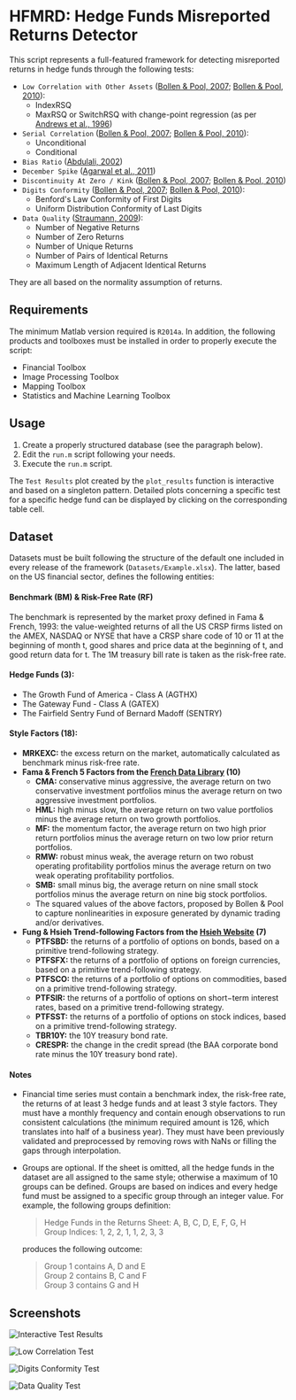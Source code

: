 # HFMRD: Hedge Funds Misreported Returns Detector

This script represents a full-featured framework for detecting misreported returns in hedge funds through the following tests:

* `Low Correlation with Other Assets` ([Bollen & Pool, 2007](https://doi.org/10.2139/ssrn.1018663); [Bollen & Pool, 2010](https://doi.org/10.2139/ssrn.1569626)):
  * IndexRSQ
  * MaxRSQ or SwitchRSQ with change-point regression (as per [Andrews et al., 1996](https://doi.org/10.1016/0304-4076(94)01682-8))
* `Serial Correlation` ([Bollen & Pool, 2007](https://doi.org/10.2139/ssrn.1018663); [Bollen & Pool, 2010](https://doi.org/10.2139/ssrn.1569626)):
  * Unconditional
  * Conditional
* `Bias Ratio` ([Abdulali, 2002](https://www.protegepartners.com/www5/files/whitepapers/BiasRatioMeasuringShapeOfFraud.pdf))
* `December Spike` ([Agarwal et al., 2011](https://doi.org/10.1093/rfs/hhr058))
* `Discontinuity At Zero / Kink` ([Bollen & Pool, 2007](https://doi.org/10.2139/ssrn.1018663); [Bollen & Pool, 2010](https://doi.org/10.2139/ssrn.1569626))
* `Digits Conformity` ([Bollen & Pool, 2007](https://doi.org/10.2139/ssrn.1018663); [Bollen & Pool, 2010](https://doi.org/10.2139/ssrn.1569626)):
  * Benford's Law Conformity of First Digits
  * Uniform Distribution Conformity of Last Digits
* `Data Quality` ([Straumann, 2009](https://doi.org/10.3905/jai.2009.12.2.026)):
  * Number of Negative Returns
  * Number of Zero Returns
  * Number of Unique Returns
  * Number of Pairs of Identical Returns
  * Maximum Length of Adjacent Identical Returns
  
They are all based on the normality assumption of returns.

## Requirements

The minimum Matlab version required is `R2014a`. In addition, the following products and toolboxes must be installed in order to properly execute the script:

* Financial Toolbox
* Image Processing Toolbox
* Mapping Toolbox
* Statistics and Machine Learning Toolbox

## Usage

1. Create a properly structured database (see the paragraph below).
1. Edit the `run.m` script following your needs.
1. Execute the `run.m` script.

The `Test Results` plot created by the `plot_results` function is interactive and based on a singleton pattern. Detailed plots concerning a specific test for a specific hedge fund can be displayed by clicking on the corresponding table cell.

## Dataset

Datasets must be built following the structure of the default one included in every release of the framework (`Datasets/Example.xlsx`). The latter, based on the US financial sector, defines the following entities:

#### Benchmark (BM) & Risk-Free Rate (RF)

The benchmark is represented by the market proxy defined in Fama & French, 1993: the value-weighted returns of all the US CRSP firms listed on the AMEX, NASDAQ or NYSE that have a CRSP share code of 10 or 11 at the beginning of month t, good shares and price data at the beginning of t, and good return data for t. The 1M treasury bill rate is taken as the risk-free rate.

#### Hedge Funds (3):
* The Growth Fund of America - Class A (AGTHX)
* The Gateway Fund - Class A (GATEX)
* The Fairfield Sentry Fund of  Bernard Madoff (SENTRY)
		
#### Style Factors (18):
* **MRKEXC:** the excess return on the market, automatically calculated as benchmark minus risk-free rate.
* **Fama & French 5 Factors from the [French Data Library](http://mba.tuck.dartmouth.edu/pages/faculty/ken.french/data_library.html) (10)**
  * **CMA:** conservative minus aggressive, the average return on two conservative investment portfolios minus the average return on two aggressive investment portfolios.
  * **HML:** high minus slow, the average return on two value portfolios minus the average return on two growth portfolios.
  * **MF:** the momentum factor, the average return on two high prior return portfolios minus the average return on two low prior return portfolios.
  * **RMW:** robust minus weak, the average return on two robust operating profitability portfolios minus the average return on two weak operating profitability portfolios.
  * **SMB:** small minus big, the average return on nine small stock portfolios minus the average return on nine big stock portfolios.
  * The squared values of the above factors, proposed by Bollen & Pool to capture nonlinearities in exposure generated by dynamic trading and/or derivatives.
* **Fung & Hsieh Trend-following Factors from the [Hsieh Website](https://faculty.fuqua.duke.edu/~dah7/HFData.htm) (7)**
  * **PTFSBD:** the returns of a portfolio of options on bonds, based on a primitive trend-following strategy.
  * **PTFSFX:** the returns of a portfolio of options on foreign currencies, based on a primitive trend-following strategy.
  * **PTFSCO:** the returns of a portfolio of options on commodities, based on a primitive trend-following strategy.
  * **PTFSIR:** the returns of a portfolio of options on short−term interest rates, based on a primitive trend-following strategy.
  * **PTFSST:** the returns of a portfolio of options on stock indices, based on a primitive trend-following strategy.
  * **TBR10Y:** the 10Y treasury bond rate.
  * **CRESPR:** the change in the credit spread (the BAA corporate bond rate minus the 10Y treasury bond rate).

#### Notes

* Financial time series must contain a benchmark index, the risk-free rate, the returns of at least 3 hedge funds and at least 3 style factors. They must have a monthly frequency and contain enough observations to run consistent calculations (the minimum required amount is 126, which translates into half of a business year). They must have been previously validated and preprocessed by removing rows with NaNs or filling the gaps through interpolation.
* Groups are optional. If the sheet is omitted, all the hedge funds in the dataset are all assigned to the same style; otherwise a maximum of 10 groups can be defined. Groups are based on indices and every hedge fund must be assigned to a specific group through an integer value. For example, the following groups definition:

  > Hedge Funds in the Returns Sheet: A, B, C, D, E, F, G, H  
  > Group Indices: 1, 2, 2, 1, 1, 2, 3, 3
  
  produces the following outcome:

  > Group 1 contains A, D and E  
  > Group 2 contains B, C and F  
  > Group 3 contains G and H

## Screenshots

![Interactive Test Results](https://i.imgur.com/BbTfb26.png)

![Low Correlation Test](https://i.imgur.com/DAd2ZuV.png)

![Digits Conformity Test](https://i.imgur.com/2TQw54K.png)

![Data Quality Test](https://i.imgur.com/G48A1rm.png)
